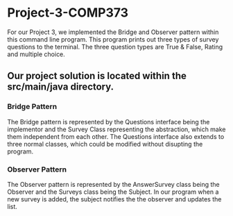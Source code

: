 # Project-3-COMP373


For our Project 3, we implemented the Bridge and Observer pattern within this command line program. This program prints out three types of survey questions to the terminal. The three question types are True & False, Rating and multiple choice. 


## Our project solution is located within the src/main/java directory.


### Bridge Pattern


The Bridge pattern is represented by the Questions interface being the implementor and the Survey Class representing the abstraction, which make them independent from each other. The Questions interface also extends to three normal classes, which could be modified without disupting the program.



### Observer Pattern


The Observer pattern is represented by the AnswerSurvey class being the Observer and the Surveys class being the Subject. In our program when a new survey is added, the subject notifies the the observer and updates the list.
